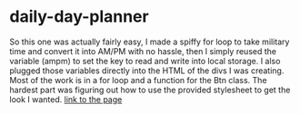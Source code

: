 # daily-day-planner
So this one was actually fairly easy, I made a spiffy for loop to take military time and convert it into AM/PM with no hassle, then I simply reused the variable (ampm) to set the key to read and write into local storage. I also plugged those variables directly into the HTML of the divs I was creating. Most of the work is in a for loop and a function for the Btn class. The hardest part was figuring out how to use the provided stylesheet to get the look I wanted.
[link to the page](https://ivyparade.github.io/daily-day-planner/)
